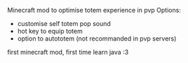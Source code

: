 Minecraft mod to optimise totem experience in pvp
Options:
- customise self totem pop sound
- hot key to equip totem
- option to autototem (not recommanded in pvp servers)

first minecraft mod, first time learn java :3

